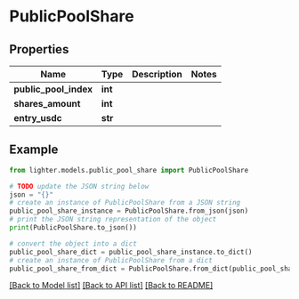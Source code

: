 # PublicPoolShare


## Properties

Name | Type | Description | Notes
------------ | ------------- | ------------- | -------------
**public_pool_index** | **int** |  | 
**shares_amount** | **int** |  | 
**entry_usdc** | **str** |  | 

## Example

```python
from lighter.models.public_pool_share import PublicPoolShare

# TODO update the JSON string below
json = "{}"
# create an instance of PublicPoolShare from a JSON string
public_pool_share_instance = PublicPoolShare.from_json(json)
# print the JSON string representation of the object
print(PublicPoolShare.to_json())

# convert the object into a dict
public_pool_share_dict = public_pool_share_instance.to_dict()
# create an instance of PublicPoolShare from a dict
public_pool_share_from_dict = PublicPoolShare.from_dict(public_pool_share_dict)
```
[[Back to Model list]](../README.md#documentation-for-models) [[Back to API list]](../README.md#documentation-for-api-endpoints) [[Back to README]](../README.md)


